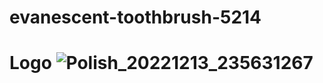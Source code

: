 # evanescent-toothbrush-5214
# Logo ![Polish_20221213_235631267](https://user-images.githubusercontent.com/108014979/208495703-90312b3e-604b-4731-947a-4b6542d5e884.png)
